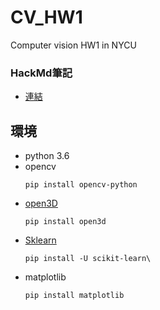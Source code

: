 # CV_HW1
Computer vision HW1 in NYCU

### HackMd筆記
- [連結](https://hackmd.io/@CBdakpzRQFeVPMa9dhBcVw/HkBgLDzy5)

## 環境
- python 3.6
- opencv
    ```
    pip install opencv-python
    ```
- [open3D](http://www.open3d.org/)
    ```
    pip install open3d
    ```
- [Sklearn](https://scikit-learn.org/stable/index.html)
    ```
    pip install -U scikit-learn\
    ```
- matplotlib
    ```
    pip install matplotlib
    ```
